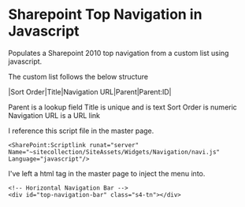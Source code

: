 Sharepoint Top Navigation in Javascript
====================

Populates a Sharepoint 2010 top navigation from a custom list using javascript.

The custom list follows the below structure

|Sort Order|Title|Navigation URL|Parent|Parent:ID|

Parent is a lookup field 
Title is unique and is text
Sort Order is numeric
Navigation URL is a URL link


I reference this script file in the master page.
```
<SharePoint:Scriptlink runat="server" Name="~sitecollection/SiteAssets/Widgets/Navigation/navi.js" Language="javascript"/>
```

I've left a html tag in the master page to inject the menu into.
```
<!-- Horizontal Navigation Bar -->
<div id="top-navigation-bar" class="s4-tn"></div>
```